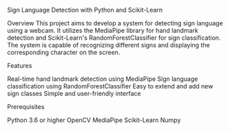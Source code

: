 Sign Language Detection with Python and Scikit-Learn

Overview
This project aims to develop a system for detecting sign language using a webcam. It utilizes the MediaPipe library for hand landmark detection and Scikit-Learn's RandomForestClassifier for sign classification. The system is capable of recognizing different signs and displaying the corresponding character on the screen.

Features

Real-time hand landmark detection using MediaPipe
Sign language classification using RandomForestClassifier
Easy to extend and add new sign classes
Simple and user-friendly interface

Prerequisites

Python 3.6 or higher
OpenCV
MediaPipe
Scikit-Learn
Numpy
